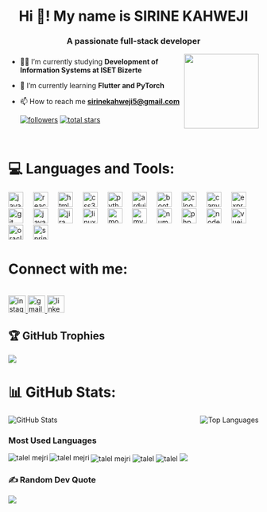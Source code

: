 <h1 align="center">Hi 👋! My name is  SIRINE KAHWEJI</h1>
<h3 align="center">A passionate full-stack developer</h3>
<img align="right" height="150" src="https://i.imgflip.com/65efzo.gif"  />


###

- 👨‍💻 I’m currently studying **Development of Information Systems at ISET Bizerte**

- 🌱 I’m currently learning **Flutter and PyTorch**

- 📫 How to reach me **sirinekahweji5@gmail.com**
       <p align="left">
      <a href="https://github.com/bellakhalrania?tab=followers">
         <img alt="followers" title="Follow me on Github" src="https://custom-icon-badges.demolab.com/github/followers/sirinekahweji?color=236ad3&labelColor=1155ba&style=for-the-badge&logo=person-add&label=Follow&logoColor=white"/></a>
      <a href="https://github.com/sirinekahweji?tab=repositories&sort=stargazers">
         <img alt="total stars" title="Total stars on GitHub" src="https://custom-icon-badges.demolab.com/github/stars/sirinekahweji?color=55960c&style=for-the-badge&labelColor=488207&logo=star"/></a>
   </p>
    <br clear="both">
    


###
# 💻 Languages and Tools:
<div align="left">
  <img src="https://cdn.jsdelivr.net/gh/devicons/devicon/icons/javascript/javascript-original.svg" height="30" alt="javascript logo"  />
  <img width="12" />
  <img src="https://cdn.jsdelivr.net/gh/devicons/devicon/icons/react/react-original.svg" height="30" alt="react logo"  />
  <img width="12" />
  <img src="https://cdn.jsdelivr.net/gh/devicons/devicon/icons/html5/html5-original.svg" height="30" alt="html5 logo"  />
  <img width="12" />
  <img src="https://cdn.jsdelivr.net/gh/devicons/devicon/icons/css3/css3-original.svg" height="30" alt="css3 logo"  />
  <img width="12" />
  <img src="https://cdn.jsdelivr.net/gh/devicons/devicon/icons/python/python-original.svg" height="30" alt="python logo"  />
  <img width="12" />
  <img src="https://cdn.jsdelivr.net/gh/devicons/devicon/icons/arduino/arduino-original.svg" height="30" alt="arduino logo"  />
  <img width="12" />
  <img src="https://cdn.jsdelivr.net/gh/devicons/devicon/icons/bootstrap/bootstrap-original.svg" height="30" alt="bootstrap logo"  />
  <img width="12" />
  <img src="https://cdn.jsdelivr.net/gh/devicons/devicon/icons/c/c-original.svg" height="30" alt="c logo"  />
  <img width="12" />
  <img src="https://cdn.jsdelivr.net/gh/devicons/devicon/icons/canva/canva-original.svg" height="30" alt="canva logo"  />
  <img width="12" />
  <img src="https://cdn.jsdelivr.net/gh/devicons/devicon/icons/express/express-original.svg" height="30" alt="express logo"  />
  <img width="12" />
  <img src="https://cdn.jsdelivr.net/gh/devicons/devicon/icons/git/git-original.svg" height="30" alt="git logo"  />
  <img width="12" />
  <img src="https://cdn.jsdelivr.net/gh/devicons/devicon/icons/java/java-original.svg" height="30" alt="java logo"  />
  <img width="12" />
  <img src="https://cdn.jsdelivr.net/gh/devicons/devicon/icons/jira/jira-original.svg" height="30" alt="jira logo"  />
  <img width="12" />
  <img src="https://cdn.jsdelivr.net/gh/devicons/devicon/icons/linux/linux-original.svg" height="30" alt="linux logo"  />
  <img width="12" />
  <img src="https://cdn.jsdelivr.net/gh/devicons/devicon/icons/mongodb/mongodb-original.svg" height="30" alt="mongodb logo"  />
  <img width="12" />
  <img src="https://cdn.jsdelivr.net/gh/devicons/devicon/icons/mysql/mysql-original.svg" height="30" alt="mysql logo"  />
  <img width="12" />
  <img src="https://cdn.jsdelivr.net/gh/devicons/devicon/icons/numpy/numpy-original.svg" height="30" alt="numpy logo"  />
  <img width="12" />
  <img src="https://cdn.jsdelivr.net/gh/devicons/devicon/icons/php/php-original.svg" height="30" alt="php logo"  />
  <img width="12" />
  <img src="https://cdn.jsdelivr.net/gh/devicons/devicon/icons/nodejs/nodejs-original.svg" height="30" alt="nodejs logo"  />
  <img width="12" />
  <img src="https://cdn.jsdelivr.net/gh/devicons/devicon/icons/vuejs/vuejs-original.svg" height="30" alt="vuejs logo"  />
  <img width="12" />
  <img src="https://cdn.jsdelivr.net/gh/devicons/devicon/icons/oracle/oracle-original.svg" height="30" alt="oracle logo"  />
  <img width="12" />
  <img src="https://cdn.jsdelivr.net/gh/devicons/devicon/icons/spring/spring-original.svg" height="30" alt="spring logo"  />
</div>

###
# Connect with me:

<br clear="both">

<div align="left">
  <a href="https://www.instagram.com/cyrinne1/?hl=en" target="_blank">
    <img src="https://img.shields.io/static/v1?message=Instagram&logo=instagram&label=&color=E4405F&logoColor=white&labelColor=&style=for-the-badge" height="35" alt="instagram logo" />
  </a>
  <a href="mailto:sirinekahweji5@gmail.com" target="_blank">
    <img src="https://img.shields.io/static/v1?message=Gmail&logo=gmail&label=&color=D14836&logoColor=white&labelColor=&style=for-the-badge" height="35" alt="gmail logo" />
  </a>
  <a href="https://www.linkedin.com/in/sirine-kahweji-1593b12a7/" target="_blank">
    <img src="https://img.shields.io/static/v1?message=LinkedIn&logo=linkedin&label=&color=0077B5&logoColor=white&labelColor=&style=for-the-badge" height="35" alt="linkedin logo" />
  </a>
</div>

## 🏆 GitHub Trophies
![](https://github-profile-trophy.vercel.app/?username=bellakhalrania&theme=flat&no-frame=false&no-bg=false&margin-w=4)

# 📊 GitHub Stats:
<div style="display: flex; justify-content: space-between;">
    <img src="https://github-readme-stats.vercel.app/api?username=sirinekahweji&theme=city_light&hide_border=true&include_all_commits=false&count_private=false" alt="GitHub Stats" />
    <img src="https://github-readme-stats.vercel.app/api/top-langs/?username=sirinekahweji&theme=city_light&hide_border=true&include_all_commits=false&count_private=false&layout=compact" alt="Top Languages" />
</div>





###   Most Used Languages 
 <img  align="left"  alt="talel mejri" src="https://github-readme-stats.vercel.app/api/top-langs/?username=sirinekahweji&theme=city_light" />
 <img  align="left"  alt="talel mejri" src="https://github-readme-stats.vercel.app/api?username=sirinekahweji&theme=city_light" />
 <img alt="talel mejri" src="https://github-readme-streak-stats.herokuapp.com/?username=sirinekahweji&theme=city_light">

<img alt="talel" src="https://cr-skills-chart-widget.azurewebsites.net/api/api?username=sirinekahweji"/>

<img alt="talel"   src="https://cr-ss-service.azurewebsites.net/api/ScreenShot?widget=summary&username=sirinekahweji"/>


<img src="https://api.star-history.com/svg?repos=sirinekahweji/sirinekahweji&type=Date" >

### ✍️ Random Dev Quote

 ![](https://quotes-github-readme.vercel.app/api?type=horizontal&theme=radical)
